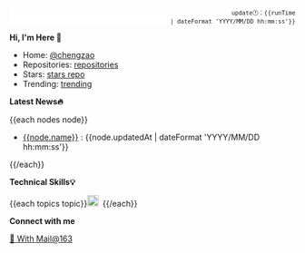 <code><p align="right" style="font-size: 12px;background:#ffffff;">update🕛：{{runTime | dateFormat 'YYYY/MM/DD hh:mm:ss'}}</p></code>

**Hi, I'm Here 👋**

- Home: [@chengzao](https://github.com/chengzao)
- Repositories: [repositories](https://github.com/chengzao?tab=repositories)
- Stars: [stars repo](https://github.com/chengzao?tab=stars)
- Trending: [trending](https://github.com/trending)

**Latest News🔥**

{{each nodes node}}

- [{{node.name}}]({{node.url}}) : {{node.updatedAt | dateFormat 'YYYY/MM/DD hh:mm:ss'}}

{{/each}}

**Technical Skills💡**

  {{each topics topic}}<code><img height="20" src="{{topic.url}}/{{topic.name}}/{{topic.name}}.png">&emsp;</code>{{/each}}

**Connect with me**

  <a href="mailto:czhlink@163.com">💌 With Mail@163</a>